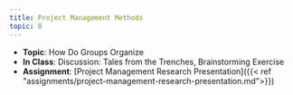 ```yaml
---
title: Project Management Methods
topic: 8
---
```


- **Topic**: How Do Groups Organize
- **In Class**: Discussion: Tales from the Trenches, Brainstorming Exercise
- **Assignment**: [Project Management Research Presentation]({{< ref "assignments/project-management-research-presentation.md">}})
